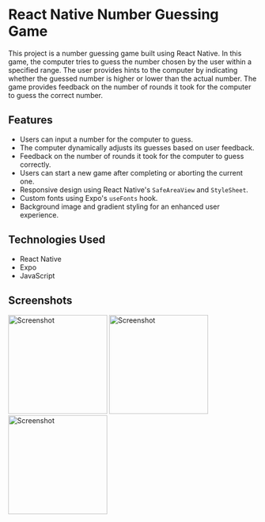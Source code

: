 # React Native Number Guessing Game

This project is a number guessing game built using React Native. In this game, the computer tries to guess the number chosen by the user within a specified range. The user provides hints to the computer by indicating whether the guessed number is higher or lower than the actual number. The game provides feedback on the number of rounds it took for the computer to guess the correct number.

## Features

- Users can input a number for the computer to guess.
- The computer dynamically adjusts its guesses based on user feedback.
- Feedback on the number of rounds it took for the computer to guess correctly.
- Users can start a new game after completing or aborting the current one.
- Responsive design using React Native's `SafeAreaView` and `StyleSheet`.
- Custom fonts using Expo's `useFonts` hook.
- Background image and gradient styling for an enhanced user experience.

## Technologies Used

- React Native
- Expo
- JavaScript
  
## Screenshots
<img src="https://github.com/nicywi/GuessingGameRN/assets/32416862/fbb2950b-f698-4d5b-9aa5-768e6938dba0" alt="Screenshot" width="200">
<img src="https://github.com/nicywi/GuessingGameRN/assets/32416862/5a3b7cab-e352-45cc-9d64-7daa2d4d852c" alt="Screenshot" width="200">
<img src="https://github.com/nicywi/GuessingGameRN/assets/32416862/50b066e8-8141-4ad5-a1ec-5666fb6942ba" alt="Screenshot" width="200">
